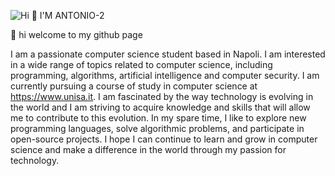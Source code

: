 
![Hi 👋 I'M ANTONIO-2](https://github.com/AntonioNappi988/antonionappi/assets/74452384/bc1f1999-a509-41ca-bab5-4a37add73ced)


👋 hi welcome to my github page


I am a passionate computer science student based in Napoli. I am interested in a wide range of topics related to computer science, including programming, algorithms, artificial intelligence and computer security. I am currently pursuing a course of study in computer science at https://www.unisa.it. I am fascinated by the way technology is evolving in the world and I am striving to acquire knowledge and skills that will allow me to contribute to this evolution. In my spare time, I like to explore new programming languages, solve algorithmic problems, and participate in open-source projects. I hope I can continue to learn and grow in computer science and make a difference in the world through my passion for technology.

